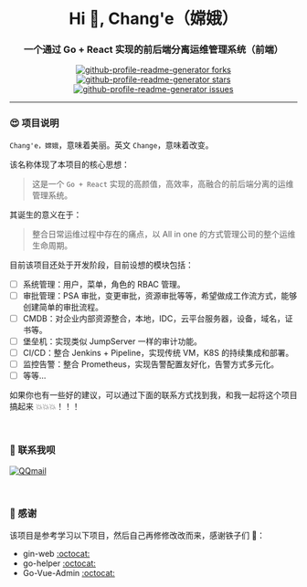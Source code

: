 <h1 align="center">Hi 🥳, Chang'e（嫦娥）</h1>
<h3 align="center">一个通过 Go + React 实现的前后端分离运维管理系统（前端）</h3>
<p align="center">
<a href="https://github.com/goer3/change-web/fork" target="blank">
<img src="https://img.shields.io/github/forks/goer3/change-web?style=flat-square" alt="github-profile-readme-generator forks"/>
</a>
<a href="https://github.com/goer3/change-web/stargazers" target="blank">
<img src="https://img.shields.io/github/stars/goer3/change-web?style=flat-square" alt="github-profile-readme-generator stars"/>
</a>
<a href="https://github.com/goer3/change-web/issues" target="blank">
<img src="https://img.shields.io/github/issues/goer3/change-web?style=flat-square" alt="github-profile-readme-generator issues"/>
</a>
</p>

<hr>

### 😍 项目说明

`Chang'e，嫦娥`，意味着美丽。英文 `Change`，意味着改变。

该名称体现了本项目的核心思想：

> 这是一个 `Go + React` 实现的高颜值，高效率，高融合的前后端分离的运维管理系统。

其诞生的意义在于：

> 整合日常运维过程中存在的痛点，以 All in one 的方式管理公司的整个运维生命周期。

目前该项目还处于开发阶段，目前设想的模块包括：

- [ ] 系统管理：用户，菜单，角色的 RBAC 管理。
- [ ] 审批管理：PSA 审批，变更审批，资源审批等等，希望做成工作流方式，能够创建简单的审批流程。
- [ ] CMDB：对企业内部资源整合，本地，IDC，云平台服务器，设备，域名，证书等。
- [ ] 堡垒机：实现类似 JumpServer 一样的审计功能。
- [ ] CI/CD：整合 Jenkins + Pipeline，实现传统 VM，K8S 的持续集成和部署。
- [ ] 监控告警：整合 Prometheus，实现告警配置友好化，告警方式多元化。
- [ ] 等等...

如果你也有一些好的建议，可以通过下面的联系方式找到我，和我一起将这个项目搞起来 💥💥💥！！！

<br>

### 💬 联系我呗

[![QQmail](https://img.shields.io/badge/-1214966109@qq.com-006bed?style=flat-square&logo=Gmail&logoColor=white&link=mailto:1214966109@qq.com)](mailto:1214966109@qq.com)

<br>

### 🎉 感谢

该项目是参考学习以下项目，然后自己再修修改改而来，感谢铁子们 🌹：

- gin-web [:octocat:](https://github.com/piupuer/gin-web)
- go-helper [:octocat:](https://github.com/piupuer/go-helper)
- Go-Vue-Admin [:octocat:](https://github.com/tanxi2019/Go-Vue-Admin)

